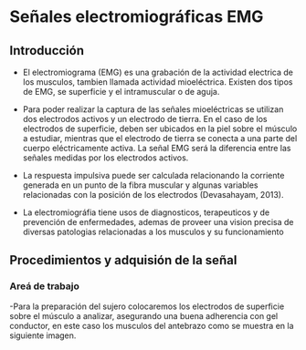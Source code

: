 # Señales electromiográficas EMG

## Introducción

- El electromiograma (EMG) es una grabación de la actividad electrica de los musculos, tambien llamada actividad mioeléctrica. Existen dos tipos de EMG, se superficie y el intramuscular o de aguja.
- Para poder realizar la captura de las señales mioeléctricas se utilizan dos electrodos activos y un electrodo de tierra. En el caso de los electrodos de superficie, deben ser ubicados en la piel sobre el músculo a estudiar,
  mientras que el electrodo de tierra se conecta a una parte del cuerpo eléctricamente activa. La señal EMG será la diferencia entre las señales medidas por los electrodos activos.
  
- La respuesta impulsiva puede ser calculada relacionando la corriente generada en un punto de la fibra muscular y algunas variables relacionadas con la posición de los electrodos (Devasahayam, 2013).
  
- La electromiográfia tiene usos de diagnosticos, terapeuticos y de prevención de enfermedades, ademas de proveer una vision precisa de diversas patologias relacionadas a los musculos y su funcionamiento

## Procedimientos y adquisión de la señal

### Areá de trabajo
-Para la preparación del sujero colocaremos los electrodos de superficie sobre el músculo a analizar, asegurando
una buena adherencia con gel conductor, en este caso los musculos del antebrazo como se muestra en la siguiente imagen.
